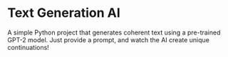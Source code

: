 <h1 align="left">Text Generation AI</h1>

<p align="left">A simple Python project that generates coherent text using a pre-trained GPT-2 model. Just provide a prompt, and watch the AI create unique continuations!</p>

